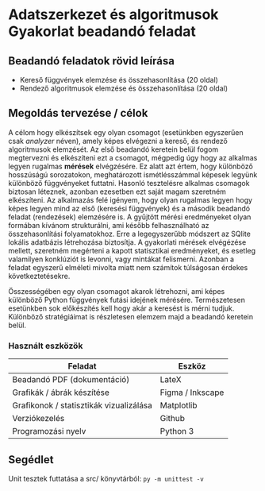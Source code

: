 # Adatszerkezet és algoritmusok Gyakorlat beadandó feladat

## Beadandó feladatok rövid leírása

- Kereső függvények elemzése és összehasonlítása (20 oldal)
- Rendező algoritmusok elemzése és összehasonlítása (20 oldal)

## Megoldás tervezése / célok

A célom hogy elkészítsek egy olyan csomagot (esetünkben egyszerűen csak *analyzer* néven), amely képes elvégezni a kereső, és rendező algoritmusok elemzését. Az első beadandó keretein belül fogom megtervezni és elkészíteni ezt a csomagot, mégpedig úgy hogy az alkalmas legyen rugalmas **mérések** elvégzésére. Ez alatt azt értem, hogy különböző hosszúságú sorozatokon, meghatározott ismétlésszámmal képesek legyünk különböző függvényeket futtatni. Hasonló tesztelésre alkalmas csomagok biztosan léteznek, azonban ezesetben ezt saját magam szeretném elkészíteni. Az alkalmazás felé igényem, hogy olyan rugalmas legyen hogy képes legyen mind az első (keresési függvények) és a második beadandó feladat (rendezések) elemzésére is. A gyűjtött mérési eredményeket olyan formában kívánom strukturálni, ami később felhasználható az összehasonlítási folyamatokhoz. Erre a legegyszerűbb módszert az SQlite lokális adatbázis létrehozása biztosítja. A gyakorlati mérések elvégézése mellett, szeretném megérteni a kapott statisztikai eredményeket, és esetleg valamilyen konklúziót is levonni, vagy mintákat felismerni. Azonban a feladat egyszerű elméleti mivolta miatt nem számítok túlságosan érdekes következtetésekre.

Összességében egy olyan csomagot akarok létrehozni, ami képes különböző Python függvények futási idejének mérésére. Természetesen esetünkben sok előkészítés kell hogy akár a keresést is mérni tudjuk. Különböző stratégiáimat is részletesen elemzem majd a beadandó keretein belül.

### Használt eszközök

| Feladat | Eszköz |
|---|---|
| Beadandó PDF (dokumentáció) | LateX |
| Grafikák / ábrák készítése | Figma / Inkscape |
| Grafikonok / statisztikák vizualizálása | Matplotlib |
| Verziókezelés | Github |
| Programozási nyelv | Python 3 |

## Segédlet

Unit tesztek futtatása a src/ könyvtárból: `py -m unittest -v`
